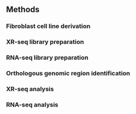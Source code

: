 ## Methods

### Fibroblast cell line derivation

### XR-seq library preparation

### RNA-seq library preparation

### Orthologous genomic region identification

### XR-seq analysis

### RNA-seq analysis



